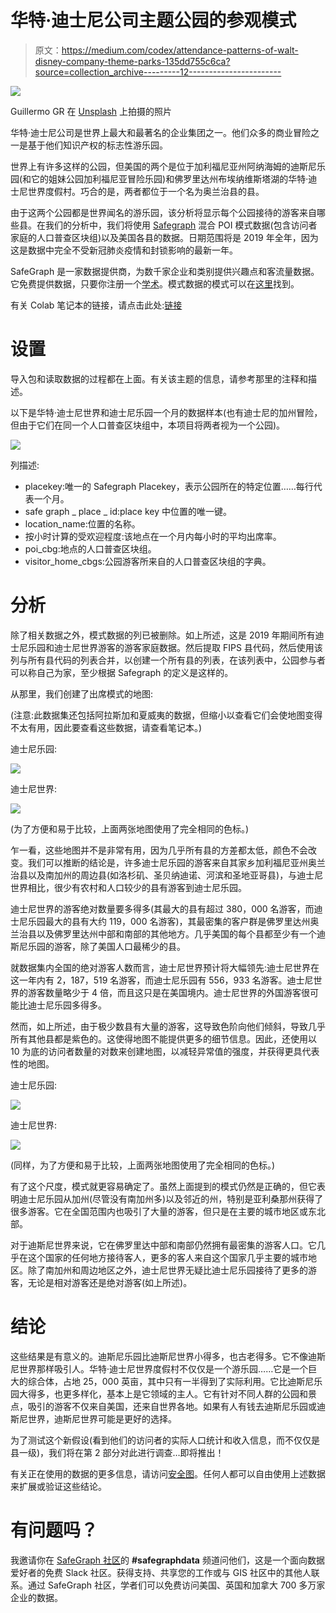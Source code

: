 # 华特·迪士尼公司主题公园的参观模式

> 原文：<https://medium.com/codex/attendance-patterns-of-walt-disney-company-theme-parks-135dd755c6ca?source=collection_archive---------12----------------------->

![](img/09bb4666c5a4dfab6f87aa04a2761e70.png)

Guillermo GR 在 [Unsplash](https://unsplash.com?utm_source=medium&utm_medium=referral) 上拍摄的照片

华特·迪士尼公司是世界上最大和最著名的企业集团之一。他们众多的商业冒险之一是基于他们知识产权的标志性游乐园。

世界上有许多这样的公园，但美国的两个是位于加利福尼亚州阿纳海姆的迪斯尼乐园(和它的姐妹公园加利福尼亚冒险乐园)和佛罗里达州布埃纳维斯塔湖的华特·迪士尼世界度假村。巧合的是，两者都位于一个名为奥兰治县的县。

由于这两个公园都是世界闻名的游乐园，该分析将显示每个公园接待的游客来自哪些县。在我们的分析中，我们将使用 [Safegraph](http://safegraph.com/) 混合 POI 模式数据(包含访问者家庭的人口普查区块组)以及美国各县的数据。日期范围将是 2019 年全年，因为这是数据中完全不受新冠肺炎疫情和封锁影响的最新一年。

SafeGraph 是一家数据提供商，为数千家企业和类别提供兴趣点和客流量数据。它免费提供数据，只要你注册一个[学术](https://www.safegraph.com/academics)。模式数据的模式可以在[这里](https://docs.safegraph.com/docs/monthly-patterns)找到。

有关 Colab 笔记本的链接，请点击此处:[链接](https://colab.research.google.com/drive/1vx9MxhwiBjBlVKRrvIW4s5S-_Ikv-J3t?usp=sharing)

# 设置

导入包和读取数据的过程都在上面。有关该主题的信息，请参考那里的注释和描述。

以下是华特·迪士尼世界和迪士尼乐园一个月的数据样本(也有迪士尼的加州冒险，但由于它们在同一个人口普查区块组中，本项目将两者视为一个公园)。

![](img/3cbf8e9ea801b6854512b4d5bcca3ba6.png)

列描述:

*   placekey:唯一的 Safegraph Placekey，表示公园所在的特定位置……每行代表一个月。
*   safe graph _ place _ id:place key 中位置的唯一键。
*   location_name:位置的名称。
*   按小时计算的受欢迎程度:该地点在一个月内每小时的平均出席率。
*   poi_cbg:地点的人口普查区块组。
*   visitor_home_cbgs:公园游客所来自的人口普查区块组的字典。

# 分析

除了相关数据之外，模式数据的列已被删除。如上所述，这是 2019 年期间所有迪士尼乐园和迪士尼世界游客的游客家庭数据。然后提取 FIPS 县代码，然后使用该列与所有县代码的列表合并，以创建一个所有县的列表，在该列表中，公园参与者可以称自己为家，至少根据 Safegraph 的定义是这样的。

从那里，我们创建了出席模式的地图:

(注意:此数据集还包括阿拉斯加和夏威夷的数据，但缩小以查看它们会使地图变得不太有用，因此要查看这些数据，请查看笔记本。)

迪士尼乐园:

![](img/81ee9a50a20283d80a9698ccb576e6ea.png)

迪士尼世界:

![](img/1cc953300bca543e77fff3acbf33fe11.png)

(为了方便和易于比较，上面两张地图使用了完全相同的色标。)

乍一看，这些地图并不是非常有用，因为几乎所有县的方差都太低，颜色不会改变。我们可以推断的结论是，许多迪士尼乐园的游客来自其家乡加利福尼亚州奥兰治县以及南加州的周边县(如洛杉矶、圣贝纳迪诺、河滨和圣地亚哥县)，与迪士尼世界相比，很少有农村和人口较少的县有游客到迪士尼乐园。

迪士尼世界的游客绝对数量要多得多(其最大的县有超过 380，000 名游客，而迪士尼乐园最大的县有大约 119，000 名游客)，其最密集的客户群是佛罗里达州奥兰治县以及佛罗里达州中部和南部的其他地方。几乎美国的每个县都至少有一个迪斯尼乐园的游客，除了美国人口最稀少的县。

就数据集内全国的绝对游客人数而言，迪士尼世界预计将大幅领先:迪士尼世界在这一年内有 2，187，519 名游客，而迪士尼乐园有 556，933 名游客。迪士尼世界的游客数量略少于 4 倍，而且这只是在美国境内。迪士尼世界的外国游客很可能比迪士尼乐园多得多。

然而，如上所述，由于极少数县有大量的游客，这导致色阶向他们倾斜，导致几乎所有其他县都是紫色的。这使得地图不能提供更多的细节信息。因此，还使用以 10 为底的访问者数量的对数来创建地图，以减轻异常值的强度，并获得更具代表性的地图。

迪士尼乐园:

![](img/df0a0f24d74949be4345cd0f3b0902b8.png)

迪士尼世界:

![](img/7dc214e6ceef031461db31a739e37f55.png)

(同样，为了方便和易于比较，上面两张地图使用了完全相同的色标。)

有了这个尺度，模式就更容易确定了。虽然上面提到的模式仍然是正确的，但它表明迪士尼乐园从加州(尽管没有南加州多)以及邻近的州，特别是亚利桑那州获得了很多游客。它在全国范围内也吸引了大量的游客，但只是在主要的城市地区或东北部。

对于迪斯尼世界来说，它在佛罗里达中部和南部仍然拥有最密集的游客人口。它几乎在这个国家的任何地方接待客人，更多的客人来自这个国家几乎主要的城市地区。除了南加州和周边地区之外，迪士尼世界无疑比迪士尼乐园接待了更多的游客，无论是相对游客还是绝对游客(如上所述)。

# 结论

这些结果是有意义的。迪斯尼乐园比迪斯尼世界小得多，也古老得多。它不像迪斯尼世界那样吸引人。华特·迪士尼世界度假村不仅仅是一个游乐园……它是一个巨大的综合体，占地 25，000 英亩，其中只有一半得到了实际利用。它比迪斯尼乐园大得多，也更多样化，基本上是它领域的主人。它有针对不同人群的公园和景点，吸引的游客不仅来自美国，还来自世界各地。如果有人有钱去迪斯尼乐园或迪斯尼世界，迪斯尼世界可能是更好的选择。

为了测试这个新假设(看到他们的访问者的实际人口统计和收入信息，而不仅仅是县一级)，我们将在第 2 部分对此进行调查…即将推出！

有关正在使用的数据的更多信息，请访问[安全图](https://www.safegraph.com)。任何人都可以自由使用上述数据来扩展或验证这些结论。

# 有问题吗？

我邀请你在 [SafeGraph 社区](https://www.safegraph.com/community)的 **#safegraphdata** 频道问他们，这是一个面向数据爱好者的免费 Slack 社区。获得支持、共享您的工作或与 GIS 社区中的其他人联系。通过 SafeGraph 社区，学者们可以免费访问美国、英国和加拿大 700 多万家企业的数据。
